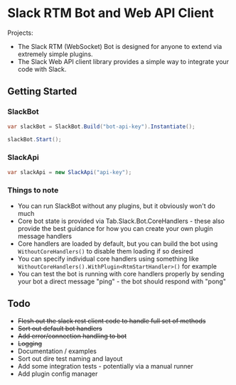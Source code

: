 # Slack RTM Bot and Web API Client

Projects:  
- The Slack RTM (WebSocket) Bot is designed for anyone to extend via extremely simple plugins.  
- The Slack Web API client library provides a simple way to integrate your code with Slack.

## Getting Started

### SlackBot  
```cs
var slackBot = SlackBot.Build("bot-api-key").Instantiate();

slackBot.Start();
```

### SlackApi  
```cs
var slackApi = new SlackApi("api-key");
```

### Things to note  
- You can run SlackBot without any plugins, but it obviously won't do much  
- Core bot state is provided via Tab.Slack.Bot.CoreHandlers - these also provide the best guidance for how you can create your own plugin message handlers  
- Core handlers are loaded by default, but you can build the bot using `WithoutCoreHandlers()` to disable them loading if so desired  
- You can specify individual core handlers using something like `WithoutCoreHandlers().WithPlugin<RtmStartHandler>()` for example   
- You can test the bot is running with core handlers properly by sending your bot a direct message "ping" - the bot should respond with "pong" 

## Todo
- ~~Flesh out the slack rest client code to handle full set of methods~~  
- ~~Sort out default bot handlers~~  
- ~~Add error/connection handling to bot~~  
- ~~Logging~~  
- Documentation / examples  
- Sort out dire test naming and layout  
- Add some integration tests - potentially via a manual runner
- Add plugin config manager
